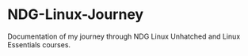 # NDG-Linux-Journey
Documentation of my journey through NDG Linux Unhatched and Linux Essentials courses.
